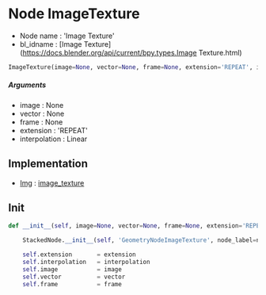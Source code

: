 # Node ImageTexture

- Node name : 'Image Texture'
- bl_idname : [Image Texture](https://docs.blender.org/api/current/bpy.types.Image Texture.html)


``` python
ImageTexture(image=None, vector=None, frame=None, extension='REPEAT', interpolation='Linear', node_label=None, node_color=None)
```
##### Arguments

- image : None
- vector : None
- frame : None
- extension : 'REPEAT'
- interpolation : Linear

## Implementation

- [Img](/docs/GeoNodes/Img.md) : [image_texture](/docs/GeoNodes/Img.md#image_texture)

## Init

``` python
def __init__(self, image=None, vector=None, frame=None, extension='REPEAT', interpolation='Linear', node_label=None, node_color=None):

    StackedNode.__init__(self, 'GeometryNodeImageTexture', node_label=node_label, node_color=node_color)

    self.extension       = extension
    self.interpolation   = interpolation
    self.image           = image
    self.vector          = vector
    self.frame           = frame
```
